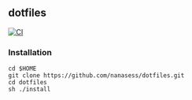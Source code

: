 dotfiles
---------------------------------

[![CI](https://github.com/nanasess/dotfiles/workflows/CI/badge.svg)](https://github.com/nanasess/ditfiles/actions)

### Installation

```
cd $HOME
git clone https://github.com/nanasess/dotfiles.git
cd dotfiles
sh ./install
```
